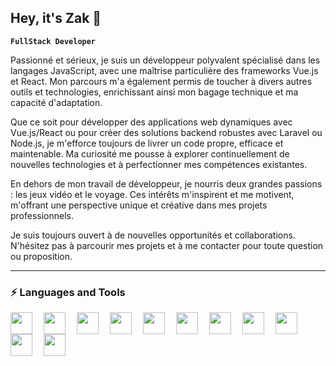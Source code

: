## Hey, it's Zak 👋

**`FullStack Developer`**

Passionné et sérieux, je suis un développeur polyvalent spécialisé dans les langages JavaScript, avec une maîtrise particulière des frameworks Vue.js et React. Mon parcours m'a également permis de toucher à divers autres outils et technologies, enrichissant ainsi mon bagage technique et ma capacité d'adaptation.

Que ce soit pour développer des applications web dynamiques avec Vue.js/React ou pour créer des solutions backend robustes avec Laravel ou Node.js, je m'efforce toujours de livrer un code propre, efficace et maintenable. Ma curiosité me pousse à explorer continuellement de nouvelles technologies et à perfectionner mes compétences existantes.

En dehors de mon travail de développeur, je nourris deux grandes passions : les jeux vidéo et le voyage. Ces intérêts m'inspirent et me motivent, m'offrant une perspective unique et créative dans mes projets professionnels.

Je suis toujours ouvert à de nouvelles opportunités et collaborations. N'hésitez pas à parcourir mes projets et à me contacter pour toute question ou proposition.

---

### ⚡ Languages and Tools

<img align="left" width="35px" style="padding-right:15px" src="https://cdn.jsdelivr.net/gh/devicons/devicon@latest/icons/javascript/javascript-original.svg" />
<img align="left" width="35px" style="padding-right:15px" src="https://cdn.jsdelivr.net/gh/devicons/devicon@latest/icons/vuejs/vuejs-original.svg" />
<img align="left" width="35px" style="padding-right:15px" src="https://cdn.jsdelivr.net/gh/devicons/devicon@latest/icons/react/react-original.svg" />
<img align="left" width="35px" style="padding-right:15px" src="https://cdn.jsdelivr.net/gh/devicons/devicon@latest/icons/nodejs/nodejs-original-wordmark.svg" />
<img align="left" width="35px" style="padding-right:15px" src="https://cdn.jsdelivr.net/gh/devicons/devicon@latest/icons/php/php-original.svg" />
<img align="left" width="35px" style="padding-right:15px" src="https://cdn.jsdelivr.net/gh/devicons/devicon@latest/icons/laravel/laravel-original.svg" />
<img align="left" width="35px" style="padding-right:15px" src="https://cdn.jsdelivr.net/gh/devicons/devicon@latest/icons/html5/html5-original.svg" />
<img align="left" width="35px" style="padding-right:15px" src="https://cdn.jsdelivr.net/gh/devicons/devicon@latest/icons/css3/css3-original.svg" />
<img align="left" width="35px" style="padding-right:15px" src="https://cdn.jsdelivr.net/gh/devicons/devicon@latest/icons/tailwindcss/tailwindcss-original-wordmark.svg" />
<img align="left" width="35px" style="padding-right:15px" src="https://cdn.jsdelivr.net/gh/devicons/devicon@latest/icons/vscode/vscode-original.svg" />
<img align="left" width="35px" style="padding-right:15px" src="https://cdn.jsdelivr.net/gh/devicons/devicon@latest/icons/git/git-original.svg" />
<br/>

#
